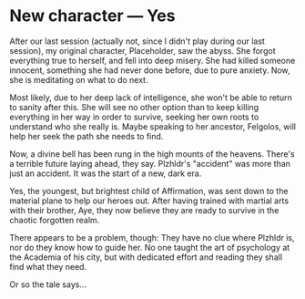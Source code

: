 # New character — Yes

After our last session (actually not, since I didn't play during our last session), my original character, Placeholder, saw the abyss. She forgot everything true to herself, and fell into deep misery. She had killed someone innocent, something she had never done before, due to pure anxiety. Now, she is meditating on what to do next.

Most likely, due to her deep lack of intelligence, she won't be able to return to sanity after this. She will see no other option than to keep killing everything in her way in order to survive, seeking her own roots to understand who she really is. Maybe speaking to her ancestor, Felgolos, will help her seek the path she needs to find.

Now, a divine bell has been rung in the high mounts of the heavens. There's a terrible future laying ahead, they say. Plzhldr's "accident" was more than just an accident. It was the start of a new, dark era.

Yes, the youngest, but brightest child of Affirmation, was sent down to the material plane to help our heroes out. After having trained with martial arts with their brother, Aye, they now believe they are ready to survive in the chaotic forgotten realm.

There appears to be a problem, though: They have no clue where Plzhldr is, nor do they know how to guide her. No one taught the art of psychology at the Academia of his city, but with dedicated effort and reading they shall find what they need.

Or so the tale says...
